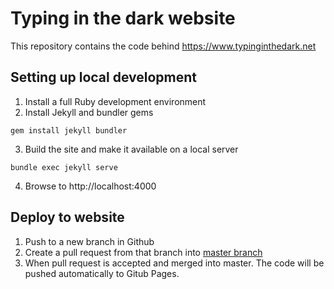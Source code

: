 # Typing in the dark website
This repository contains the code behind https://www.typinginthedark.net

## Setting up local development

1. Install a full Ruby development environment
2. Install Jekyll and bundler gems
```
gem install jekyll bundler
```
3. Build the site and make it available on a local server
```
bundle exec jekyll serve
```
4. Browse to http://localhost:4000

## Deploy to website
1. Push to a new branch in Github
2. Create a pull request from that branch into [master branch](https://github.com/AxessLab/typing-website/tree/master)
3. When pull request is accepted and merged into master. The code will be pushed automatically to Gitub Pages.

